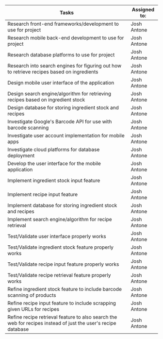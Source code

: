 |Tasks  | Assigned to: |
|------|------|
|Research front-end frameworks/development to use for project| Josh Antone|
|Research mobile back-end development to use for project| Josh Antone|
|Research database platforms to use for project| Josh Antone|
|Research into search engines for figuring out how to retrieve recipes based on ingredients| Josh Antone|
|Design mobile user interface of the application| Josh Antone|
|Design search engine/algorithm for retrieving recipes based on ingredient stock| Josh Antone|
|Design database for storing ingredient stock and recipes| Josh Antone|
|Investigate Google's Barcode API for use with barcode scanning| Josh Antone|
|Investigate user account implementation for mobile apps| Josh Antone|
|Investigate cloud platforms for database deployment| Josh Antone|
|Develop the user interface for the mobile application| Josh Antone|
|Implement ingredient stock input feature| Josh Antone|
|Implement recipe input feature| Josh Antone|
|Implement database for storing ingredient stock and recipes| Josh Antone|
|Implement search engine/algorithm for recipe retrieval| Josh Antone|
|Test/Validate user interface properly works| Josh Antone|
|Test/Validate ingredient stock feature properly works| Josh Antone|
|Test/Validate recipe input feature properly works| Josh Antone|
|Test/Validate recipe retrieval feature properly works| Josh Antone|
|Refine ingredient stock feature to include barcode scanning of products| Josh Antone|
|Refine recipe input feature to include scrapping given URLs for recipes| Josh Antone|
|Refine recipe retrieval feature to also search the web for recipes instead of just the user's recipe database| Josh Antone|
